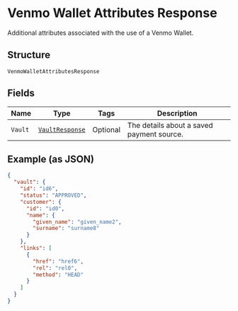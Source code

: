 
# Venmo Wallet Attributes Response

Additional attributes associated with the use of a Venmo Wallet.

## Structure

`VenmoWalletAttributesResponse`

## Fields

| Name | Type | Tags | Description |
|  --- | --- | --- | --- |
| `Vault` | [`VaultResponse`](../../doc/models/vault-response.md) | Optional | The details about a saved payment source. |

## Example (as JSON)

```json
{
  "vault": {
    "id": "id6",
    "status": "APPROVED",
    "customer": {
      "id": "id0",
      "name": {
        "given_name": "given_name2",
        "surname": "surname8"
      }
    },
    "links": [
      {
        "href": "href6",
        "rel": "rel0",
        "method": "HEAD"
      }
    ]
  }
}
```

